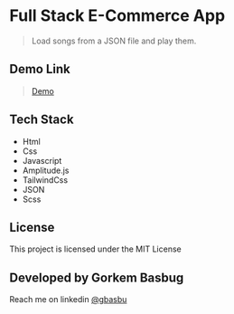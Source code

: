 # Full Stack E-Commerce App

> Load songs from a JSON file and play them.

## Demo Link

> [Demo](https://music-player-five-virid.vercel.app)

## Tech Stack

- Html
- Css
- Javascript
- Amplitude.js
- TailwindCss
- JSON
- Scss

## License

This project is licensed under the MIT License

## Developed by Gorkem Basbug

Reach me on linkedin [@gbasbu](https://www.linkedin.com/in/gbasbu/)